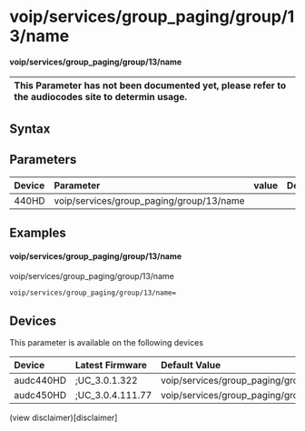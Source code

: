﻿---
description: voip/services/group_paging/group/13/name
search: false
---

# voip/services/group_paging/group/13/name

#### voip/services/group_paging/group/13/name


| This Parameter has not been documented yet, please refer to the audiocodes site to determin usage.  | 
| :--- |

## Syntax

## Parameters
|Device|Parameter|value|Description|
|:---|:---|:---|:---|
| 440HD | voip/services/group_paging/group/13/name |  |  |

## Examples
#### voip/services/group_paging/group/13/name

voip/services/group_paging/group/13/name

```
voip/services/group_paging/group/13/name=
```

## Devices
This parameter is available on the following devices

| Device | Latest Firmware | Default Value |
|:---|:---|:---|
| audc440HD | ;UC_3.0.1.322 | voip/services/group_paging/group/13/name= 
| audc450HD | ;UC_3.0.4.111.77 | voip/services/group_paging/group/13/name= 

(view disclaimer)[disclaimer]
